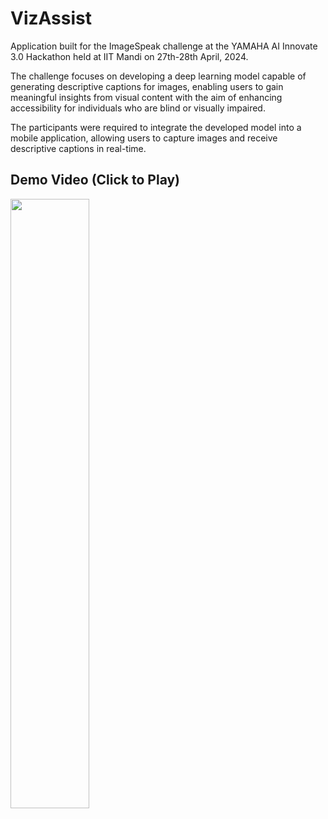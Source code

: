 # VizAssist

Application built for the ImageSpeak challenge at the YAMAHA AI Innovate 3.0 Hackathon held at IIT Mandi on 27th-28th April, 2024.

The challenge focuses on developing a deep learning
model capable of generating descriptive captions for images, enabling users to gain
meaningful insights from visual content with the aim of enhancing accessibility for individuals
who are blind or visually impaired. 

The participants were required to integrate the developed model into a mobile application, allowing users to capture
images and receive descriptive captions in real-time.

## Demo Video (Click to Play)


[<img src="https://github.com/vivek005001/viz_assist/assets/126661857/838ae310-d472-4d24-a9dd-02dbe3f327ee" width="50%">](https://drive.google.com/file/d/1697RzDLYUuGHsjkrf8EnJh2x4DzD74EK/view)

 
